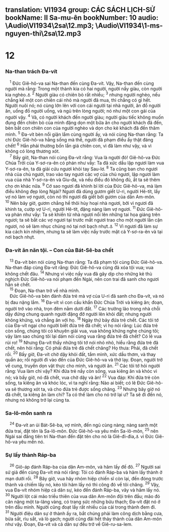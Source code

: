 translation: VI1934
group: CÁC SÁCH LỊCH-SỬ
bookName: II Sa-mu-ên 
bookNumber: 10
audio: \Audio\VI1934\2sa\12.mp3; \Audio\VI1934\1-ms-nguyen-thi\2sa\12.mp3
-------

<div class="title"><h1>12</h1><h3>Na-than trách Đa-vít</h3></div>
<span class="verse 2sa_12_1"> <sup>1</sup> Đức Giê-hô-va sai Na-than đến cùng Đa-vít. Vậy, Na-than đến cùng người mà rằng: Trong một thành kia có hai người, người nầy giàu, còn người kia nghèo.<a data-toggle="tooltip" data-placement="bottom" title="Thi 51 tựa">⚓</a></span>
<span class="verse 2sa_12_2"><sup>2</sup> Người giàu có chiên bò rất nhiều; </span>
<span class="verse 2sa_12_3"><sup>3</sup> nhưng người nghèo, nếu chẳng kể một con chiên cái nhỏ mà người đã mua, thì chẳng có gì hết. Người nuôi nó; nó cùng lớn lên với con cái người tại nhà người, ăn đồ người ăn, uống đồ người uống, và ngủ trên lòng người; nó như một con gái của người vậy. </span>
<span class="verse 2sa_12_4"><sup>4</sup> Vả, có người khách đến người giàu; người giàu tiếc không muốn đụng đến chiên bò của mình đặng dọn một bữa ăn cho người khách đã đến, bèn bắt con chiên con của người nghèo và dọn cho kẻ khách đã đến thăm mình. </span>
<span class="verse 2sa_12_5"><sup>5</sup> Đa-vít bèn nổi giận lắm cùng người ấy, và nói cùng Na-than rằng: Ta chỉ Đức Giê-hô-va hằng sống mà thề, người đã phạm điều ấy thật đáng chết! </span>
<span class="verse 2sa_12_6"><sup>6</sup> Hắn phải thường bốn lần giá chiên con, vì đã làm như vậy, và vì không có lòng thương xót. <br/></span>
<span class="verse 2sa_12_7"> <sup>7</sup> Bấy giờ, Na-than nói cùng Đa-vít rằng: Vua là người đó! Giê-hô-va Đức Chúa Trời của Y-sơ-ra-ên có phán như vầy: Ta đã xức dầu lập ngươi làm vua Y-sơ-ra-ên, ta đã giải cứu ngươi khỏi tay Sau-lơ. </span>
<span class="verse 2sa_12_8"><sup>8</sup> Ta cũng ban cho ngươi nhà của chủ ngươi, trao vào tay ngươi các vợ của chủ ngươi, lập ngươi làm vua của nhà Y-sơ-ra-ên và Giu-đa, và nếu điều đó không đủ, ắt ta sẽ thêm cho ơn khác nữa. </span>
<span class="verse 2sa_12_9"><sup>9</sup> Cớ sao ngươi đã khinh bỉ lời của Đức Giê-hô-va, mà làm điều không đẹp lòng Ngài? Ngươi đã dùng gươm giết U-ri, người Hê-tít, lấy vợ nó làm vợ ngươi, còn nó thì ngươi đã giết bởi gươm của dân Am-môn. </span>
<span class="verse 2sa_12_10"><sup>10</sup> Nên bây giờ, gươm chẳng hề thôi hủy hoại nhà ngươi, bởi vì ngươi đã khinh ta, cướp vợ U-ri, người Hê-tít, đặng nàng làm vợ ngươi. </span>
<span class="verse 2sa_12_11"><sup>11</sup> Đức Giê-hô-va phán như vầy: Ta sẽ khiến từ nhà ngươi nổi lên những tai họa giáng trên ngươi; ta sẽ bắt các vợ ngươi tại trước mắt ngươi trao cho một người lân cận ngươi, nó sẽ làm nhục chúng nó tại nơi bạch nhựt.<a data-toggle="tooltip" data-placement="bottom" title="2Sa 16:22">⚓</a></span>
<span class="verse 2sa_12_12"><sup>12</sup> Vì ngươi đã làm sự kia cách kín nhiệm, nhưng ta sẽ làm việc nầy trước mặt cả Y-sơ-ra-ên và tại nơi bạch nhựt. <br/></span>
<div class="title"><h3>Đa-vít ăn năn tội. – Con của Bát-Sê-ba chết</h3></div>
<span class="verse 2sa_12_13"> <sup>13</sup> Đa-vít bèn nói cùng Na-than rằng: Ta đã phạm tội cùng Đức Giê-hô-va. Na-than đáp cùng Đa-vít rằng: Đức Giê-hô-va cũng đã xóa tội vua; vua không chết đâu. </span>
<span class="verse 2sa_12_14"><sup>14</sup> Nhưng vì việc nầy vua đã gây dịp cho những kẻ thù nghịch Đức Giê-hô-va nói phạm đến Ngài, nên con trai đã sanh cho ngươi hẳn sẽ chết. <br/></span>
<span class="verse 2sa_12_15"> <sup>15</sup> Đoạn, Na-than trở về nhà mình. <br/> Đức Giê-hô-va bèn đánh đứa trẻ mà vợ của U-ri đã sanh cho Đa-vít, và nó bị đau nặng lắm. </span>
<span class="verse 2sa_12_16"><sup>16</sup> Đa-vít vì con cầu khẩn Đức Chúa Trời và kiêng ăn; đoạn, người trở vào nhà, trọn đêm nằm dưới đất. </span>
<span class="verse 2sa_12_17"><sup>17</sup> Các trưởng lão trong nhà chỗi dậy đứng chung quanh người đặng đỡ người lên khỏi đất; nhưng người không khứng, và chẳng ăn với họ. </span>
<span class="verse 2sa_12_18"><sup>18</sup> Ngày thứ bảy đứa trẻ chết. Các tôi tớ của Đa-vít ngại cho người biết đứa trẻ đã chết; vì họ nói rằng: Lúc đứa trẻ còn sống, chúng tôi có khuyên giải vua, vua không khứng nghe chúng tôi; vậy làm sao chúng tôi lại dám nói cùng vua rằng đứa trẻ đã chết? Có lẽ vua rủi ro! </span>
<span class="verse 2sa_12_19"><sup>19</sup> Nhưng Đa-vít thấy những tôi tớ nói nhỏ nhỏ, hiểu rằng đứa trẻ đã chết, nên hỏi rằng: Có phải đứa trẻ đã chết chăng? Họ thưa: Phải, đã chết rồi. </span>
<span class="verse 2sa_12_20"><sup>20</sup> Bấy giờ, Đa-vít chờ dậy khỏi đất, tắm mình, xức dầu thơm, và thay quần áo; rồi người đi vào đền của Đức Giê-hô-va và thờ lạy. Đoạn, người trở về cung, truyền dọn vật thực cho mình, và người ăn. </span>
<span class="verse 2sa_12_21"><sup>21</sup> Các tôi tớ hỏi người rằng: Vua làm chi vậy? Khi đứa trẻ nầy còn sống, vua kiêng ăn và khóc vì nó; và bấy giờ, nó đã chết, vua chờ dậy và ăn! </span>
<span class="verse 2sa_12_22"><sup>22</sup> Vua đáp: Khi đứa trẻ còn sống, ta kiêng ăn và khóc lóc, vì ta nghĩ rằng: Nào ai biết; có lẽ Đức Giê-hô-va sẽ thương xót ta, và cho đứa trẻ được sống chăng. </span>
<span class="verse 2sa_12_23"><sup>23</sup> Nhưng bây giờ nó đã chết, ta kiêng ăn làm chi? Ta có thế làm cho nó trở lại ư? Ta sẽ đi đến nó, nhưng nó không trở lại cùng ta. <br/></span>
<div class="title"><h3>Sa-lô-môn sanh ra</h3></div>
<span class="verse 2sa_12_24"> <sup>24</sup> Đa-vít an ủi Bát-Sê-ba, vợ mình, đến ngủ cùng nàng; nàng sanh một đứa trai, đặt tên là Sa-lô-môn. Đức Giê-hô-va yêu mến Sa-lô-môn, </span>
<span class="verse 2sa_12_25"><sup>25</sup> nên Ngài sai đấng tiên tri Na-than đến đặt tên cho nó là Giê-đi-đia,<a data-toggle="tooltip" data-placement="bottom" title="Nghĩa là: Đức Giê-hô-va thương yêu">⚓</a> vì Đức Giê-hô-va yêu mến nó. <br/></span>
<div class="title"><h3>Sự lấy thành Ráp-ba</h3></div>
<span class="verse 2sa_12_26"> <sup>26</sup> Giô-áp đánh Ráp-ba của dân Am-môn, và hãm lấy đế đô. </span>
<span class="verse 2sa_12_27"><sup>27</sup> Người sai sứ giả đến cùng Đa-vít mà nói rằng: Tôi có đánh Ráp-ba và hãm lấy thành ở mạn dưới rồi. </span>
<span class="verse 2sa_12_28"><sup>28</sup> Bây giờ, vua hãy nhóm hiệp chiến sĩ còn lại, đến đóng trước thành và chiếm lấy nó, kẻo tôi hãm lấy nó thì công đó về tôi chăng. </span>
<span class="verse 2sa_12_29"><sup>29</sup> Vậy, vua Đa-vít nhóm hiệp cả dân sự, kéo đến đánh Ráp-ba, vây và hãm lấy nó. </span>
<span class="verse 2sa_12_30"><sup>30</sup> Người lột cái mão triều thiên của vua dân Am-môn đội trên đầu; mão đó cân nặng một ta-lâng vàng, có trang sức những bửu thạch; Đa-vít đặt nó ở trên đầu mình. Người cũng đoạt lấy rất nhiều của cải trong thành đem đi. </span>
<span class="verse 2sa_12_31"><sup>31</sup> Người điệu dân sự ở thành ấy ra, bắt chúng phải làm công dịch bằng cưa, bừa sắt, rìu sắt, và lò gạch; người cũng đãi hết thảy thành của dân Am-môn như vậy. Đoạn, Đa-vít và cả dân sự đều trở về Giê-ru-sa-lem. <br/></span>
